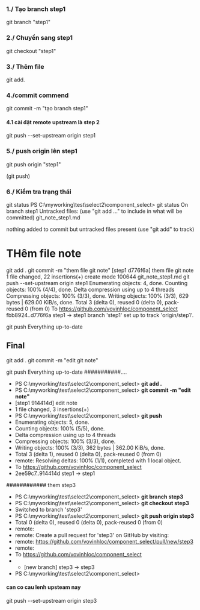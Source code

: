 ### 1./ Tạo branch step1
git branch "step1"
### 2./ Chuyển sang step1
git checkout "step1"
### 3./ Thêm file
git add.
### 4./commit commend
git commit -m "tạo branch step1"
#### 4.1 cài đặt remote upstream là step 2
git push --set-upstream origin step1
### 5./ push origin lên step1
git push origin "step1"

(git push)

### 6./ Kiểm tra trạng thái
git status
PS C:\myworking\test\select2\component_select> git status
On branch step1
Untracked files:
  (use "git add <file>..." to include in what will be committed)
        git_note_step1.md

nothing added to commit but untracked files present (use "git add" to track)

# THêm file note
git add .
git commit -m "them file git note"
[step1 d776f6a] them file git note
 1 file changed, 22 insertions(+)
 create mode 100644 git_note_step1.md
git push --set-upstream origin step1
Enumerating objects: 4, done.
Counting objects: 100% (4/4), done.
Delta compression using up to 4 threads
Compressing objects: 100% (3/3), done.
Writing objects: 100% (3/3), 629 bytes | 629.00 KiB/s, done.
Total 3 (delta 0), reused 0 (delta 0), pack-reused 0 (from 0)
To https://github.com/vovinhloc/component_select
   fbb8924..d776f6a  step1 -> step1
branch 'step1' set up to track 'origin/step1'.

git push
Everything up-to-date


## Final
git add .
git commit -m "edit git note" 


git push
Everything up-to-date
###########....
- PS C:\myworking\test\select2\component_select> **git add .**
- PS C:\myworking\test\select2\component_select> **git commit -m "edit note"**
- [step1 914414d] edit note
-  1 file changed, 3 insertions(+)
- PS C:\myworking\test\select2\component_select> **git push**
- Enumerating objects: 5, done.
- Counting objects: 100% (5/5), done.
- Delta compression using up to 4 threads
- Compressing objects: 100% (3/3), done.
- Writing objects: 100% (3/3), 362 bytes | 362.00 KiB/s, done.
- Total 3 (delta 1), reused 0 (delta 0), pack-reused 0 (from 0)
- remote: Resolving deltas: 100% (1/1), completed with 1 local object.
- To https://github.com/vovinhloc/component_select
-    2ee59c7..914414d  step1 -> step1

############ them step3
- PS C:\myworking\test\select2\component_select> **git branch step3**
- PS C:\myworking\test\select2\component_select> **git checkout step3**
- Switched to branch 'step3'
- PS C:\myworking\test\select2\component_select> **git push origin step3**
- Total 0 (delta 0), reused 0 (delta 0), pack-reused 0 (from 0)
- remote: 
- remote: Create a pull request for 'step3' on GitHub by visiting:
- remote:      https://github.com/vovinhloc/component_select/pull/new/step3
- remote:
- To https://github.com/vovinhloc/component_select
- * [new branch]      step3 -> step3
- PS C:\myworking\test\select2\component_select> 
#### can co cau lenh upsteam nay
git push --set-upstream origin step3
